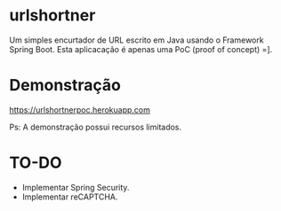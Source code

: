 # urlshortner


Um simples encurtador de URL escrito em Java usando o Framework Spring Boot.
Esta aplicacação é apenas uma PoC (proof of concept) =].

# Demonstração

https://urlshortnerpoc.herokuapp.com

Ps: A demonstração possui recursos limitados.

# TO-DO

- Implementar Spring Security.
- Implementar reCAPTCHA.
